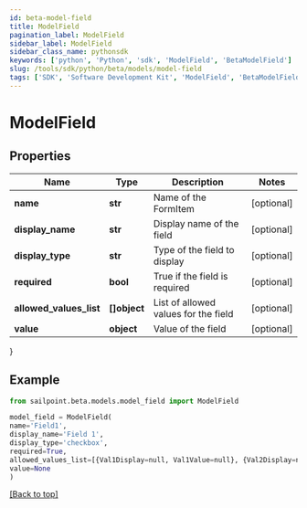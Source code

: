 ```yaml
---
id: beta-model-field
title: ModelField
pagination_label: ModelField
sidebar_label: ModelField
sidebar_class_name: pythonsdk
keywords: ['python', 'Python', 'sdk', 'ModelField', 'BetaModelField'] 
slug: /tools/sdk/python/beta/models/model-field
tags: ['SDK', 'Software Development Kit', 'ModelField', 'BetaModelField']
---
```


# ModelField


## Properties

Name | Type | Description | Notes
------------ | ------------- | ------------- | -------------
**name** | **str** | Name of the FormItem | [optional] 
**display_name** | **str** | Display name of the field | [optional] 
**display_type** | **str** | Type of the field to display | [optional] 
**required** | **bool** | True if the field is required | [optional] 
**allowed_values_list** | **[]object** | List of allowed values for the field | [optional] 
**value** | **object** | Value of the field | [optional] 
}

## Example

```python
from sailpoint.beta.models.model_field import ModelField

model_field = ModelField(
name='Field1',
display_name='Field 1',
display_type='checkbox',
required=True,
allowed_values_list=[{Val1Display=null, Val1Value=null}, {Val2Display=null, Val2Value=null}],
value=None
)

```
[[Back to top]](#) 

